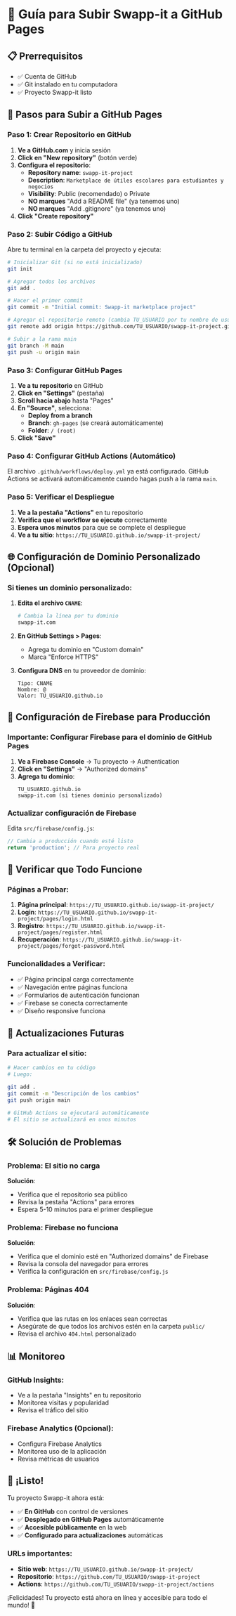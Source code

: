 # 🚀 Guía para Subir Swapp-it a GitHub Pages

## 📋 Prerrequisitos

- ✅ Cuenta de GitHub
- ✅ Git instalado en tu computadora
- ✅ Proyecto Swapp-it listo

## 🔧 Pasos para Subir a GitHub Pages

### **Paso 1: Crear Repositorio en GitHub**

1. **Ve a GitHub.com** y inicia sesión
2. **Click en "New repository"** (botón verde)
3. **Configura el repositorio**:
   - **Repository name**: `swapp-it-project`
   - **Description**: `Marketplace de útiles escolares para estudiantes y negocios`
   - **Visibility**: Public (recomendado) o Private
   - **NO marques** "Add a README file" (ya tenemos uno)
   - **NO marques** "Add .gitignore" (ya tenemos uno)
4. **Click "Create repository"**

### **Paso 2: Subir Código a GitHub**

Abre tu terminal en la carpeta del proyecto y ejecuta:

```bash
# Inicializar Git (si no está inicializado)
git init

# Agregar todos los archivos
git add .

# Hacer el primer commit
git commit -m "Initial commit: Swapp-it marketplace project"

# Agregar el repositorio remoto (cambia TU_USUARIO por tu nombre de usuario)
git remote add origin https://github.com/TU_USUARIO/swapp-it-project.git

# Subir a la rama main
git branch -M main
git push -u origin main
```

### **Paso 3: Configurar GitHub Pages**

1. **Ve a tu repositorio** en GitHub
2. **Click en "Settings"** (pestaña)
3. **Scroll hacia abajo** hasta "Pages"
4. **En "Source"**, selecciona:
   - **Deploy from a branch**
   - **Branch**: `gh-pages` (se creará automáticamente)
   - **Folder**: `/ (root)`
5. **Click "Save"**

### **Paso 4: Configurar GitHub Actions (Automático)**

El archivo `.github/workflows/deploy.yml` ya está configurado. GitHub Actions se activará automáticamente cuando hagas push a la rama `main`.

### **Paso 5: Verificar el Despliegue**

1. **Ve a la pestaña "Actions"** en tu repositorio
2. **Verifica que el workflow se ejecute** correctamente
3. **Espera unos minutos** para que se complete el despliegue
4. **Ve a tu sitio**: `https://TU_USUARIO.github.io/swapp-it-project/`

## 🌐 Configuración de Dominio Personalizado (Opcional)

### **Si tienes un dominio personalizado:**

1. **Edita el archivo `CNAME`**:
   ```bash
   # Cambia la línea por tu dominio
   swapp-it.com
   ```

2. **En GitHub Settings > Pages**:
   - Agrega tu dominio en "Custom domain"
   - Marca "Enforce HTTPS"

3. **Configura DNS** en tu proveedor de dominio:
   ```
   Tipo: CNAME
   Nombre: @
   Valor: TU_USUARIO.github.io
   ```

## 🔧 Configuración de Firebase para Producción

### **Importante**: Configurar Firebase para el dominio de GitHub Pages

1. **Ve a Firebase Console** → Tu proyecto → Authentication
2. **Click en "Settings"** → "Authorized domains"
3. **Agrega tu dominio**:
   ```
   TU_USUARIO.github.io
   swapp-it.com (si tienes dominio personalizado)
   ```

### **Actualizar configuración de Firebase**

Edita `src/firebase/config.js`:

```javascript
// Cambia a producción cuando esté listo
return 'production'; // Para proyecto real
```

## 📱 Verificar que Todo Funcione

### **Páginas a Probar**:

1. **Página principal**: `https://TU_USUARIO.github.io/swapp-it-project/`
2. **Login**: `https://TU_USUARIO.github.io/swapp-it-project/pages/login.html`
3. **Registro**: `https://TU_USUARIO.github.io/swapp-it-project/pages/register.html`
4. **Recuperación**: `https://TU_USUARIO.github.io/swapp-it-project/pages/forgot-password.html`

### **Funcionalidades a Verificar**:

- ✅ Página principal carga correctamente
- ✅ Navegación entre páginas funciona
- ✅ Formularios de autenticación funcionan
- ✅ Firebase se conecta correctamente
- ✅ Diseño responsive funciona

## 🔄 Actualizaciones Futuras

### **Para actualizar el sitio**:

```bash
# Hacer cambios en tu código
# Luego:

git add .
git commit -m "Descripción de los cambios"
git push origin main

# GitHub Actions se ejecutará automáticamente
# El sitio se actualizará en unos minutos
```

## 🛠️ Solución de Problemas

### **Problema**: El sitio no carga
**Solución**:
- Verifica que el repositorio sea público
- Revisa la pestaña "Actions" para errores
- Espera 5-10 minutos para el primer despliegue

### **Problema**: Firebase no funciona
**Solución**:
- Verifica que el dominio esté en "Authorized domains" de Firebase
- Revisa la consola del navegador para errores
- Verifica la configuración en `src/firebase/config.js`

### **Problema**: Páginas 404
**Solución**:
- Verifica que las rutas en los enlaces sean correctas
- Asegúrate de que todos los archivos estén en la carpeta `public/`
- Revisa el archivo `404.html` personalizado

## 📊 Monitoreo

### **GitHub Insights**:
- Ve a la pestaña "Insights" en tu repositorio
- Monitorea visitas y popularidad
- Revisa el tráfico del sitio

### **Firebase Analytics** (Opcional):
- Configura Firebase Analytics
- Monitorea uso de la aplicación
- Revisa métricas de usuarios

## 🎉 ¡Listo!

Tu proyecto Swapp-it ahora está:
- ✅ **En GitHub** con control de versiones
- ✅ **Desplegado en GitHub Pages** automáticamente
- ✅ **Accesible públicamente** en la web
- ✅ **Configurado para actualizaciones** automáticas

### **URLs importantes**:
- **Sitio web**: `https://TU_USUARIO.github.io/swapp-it-project/`
- **Repositorio**: `https://github.com/TU_USUARIO/swapp-it-project`
- **Actions**: `https://github.com/TU_USUARIO/swapp-it-project/actions`

¡Felicidades! Tu proyecto está ahora en línea y accesible para todo el mundo! 🌟 